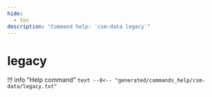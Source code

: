 ```yaml
---
hide:
  - toc
description: "Command help: `csm-data legacy`"
---
```

# legacy

!!! info "Help command"
    ```text
    --8<-- "generated/commands_help/csm-data/legacy.txt"
    ```
